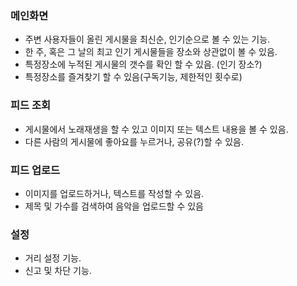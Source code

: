 ### 메인화면

- 주변 사용자들이 올린 게시물을 최신순, 인기순으로 볼 수 있는 기능.
- 한 주, 혹은 그 날의 최고 인기 게시물들을 장소와 상관없이 볼 수 있음.
- 특정장소에 누적된 게시물의 갯수를 확인 할 수 있음. (인기 장소?)
- 특정장소를 즐겨찾기 할 수 있음(구독기능, 제한적인 횟수로)

### 피드 조회

- 게시물에서 노래재생을 할 수 있고 이미지 또는 텍스트 내용을 볼 수 있음.
- 다른 사람의 게시물에 좋아요를 누르거나, 공유(?)할 수 있음.

### 피드 업로드

- 이미지를 업로드하거나, 텍스트를 작성할 수 있음.
- 제목 및 가수를 검색하여 음악을 업로드할 수 있음

### 설정

- 거리 설정 기능.
- 신고 및 차단 기능.
